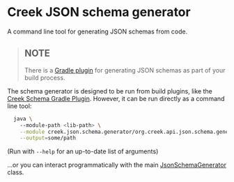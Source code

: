 # Creek JSON schema generator

A command line tool for generating JSON schemas from code.

> ## NOTE
> There is a [Gradle plugin][1] for generating JSON schemas as part of your build process.

The schema generator is designed to be run from build plugins, like the [Creek Schema Gradle Plugin][1].
However, it can be run directly as a command line tool:

```bash
  java \ 
    --module-path <lib-path> \
    --module creek.json.schema.generator/org.creek.api.json.schema.generator.JsonSchemaGenerator \
    --output=some/path
```

(Run with `--help` for an up-to-date list of arguments)

...or you can interact programmatically with the main [JsonSchemaGenerator][2] class.

[1]: https://github.com/creek-service/creek-json-schema-gradle-plugin
[2]: src/main/java/org/creek/api/json/schema/generator/JsonSchemaGenerator.java